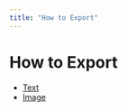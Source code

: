 ```yaml
---
title: "How to Export"
---
```


<script setup lang="ts">
import { LucideType, LucideImage } from "lucide-vue-next";
</script>
<style scoped>
.lucide {
    display: inline-block;
}
</style>

# How to Export

- [<LucideType/> Text](./export/text)
- [<LucideImage/> Image](./export/image)
